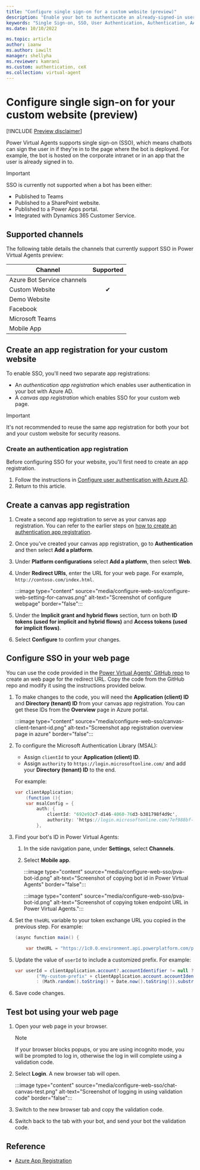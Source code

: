 ```yaml
---
title: "Configure single sign-on for a custom website (preview)"
description: "Enable your bot to authenticate an already-signed-in user in Power Virtual Agents preview."
keywords: "Single Sign-on, SSO, User Authentication, Authentication, AAD, MSA, Identity Provider, PVA, preview"
ms.date: 10/10/2022

ms.topic: article
author: iaanw
ms.author: iawilt
manager: shellyha
ms.reviewer: kamrani
ms.custom: authentication, ceX
ms.collection: virtual-agent
---
```


# Configure single sign-on for your custom website (preview)

[!INCLUDE [Preview disclaimer](includes/public-preview-disclaimer.md)]

Power Virtual Agents supports single sign-on (SSO), which means chatbots can sign the user in if they're in to the page where the bot is deployed. For example, the bot is hosted on the corporate intranet or in an app that the user is already signed in to.

> [!IMPORTANT]
>
> SSO is currently not supported when a bot has been either:
>
> - Published to Teams
> - Published to a SharePoint website.
> - Published to a Power Apps portal.
> - Integrated with Dynamics 365 Customer Service.

## Supported channels

The following table details the channels that currently support SSO in Power Virtual Agents preview:

| Channel                    | Supported |
| -------------------------- | :-------: |
| Azure Bot Service channels |           |
| Custom Website             |     ✔     |
| Demo Website               |           |
| Facebook                   |           |
| Microsoft Teams            |           |
| Mobile App                 |           |

## Create an app registration for your custom website

To enable SSO, you'll need two separate app registrations:

- An _authentication app registration_ which enables user authentication in your bot with Azure AD.
- A _canvas app registration_ which enables SSO for your custom web page.

> [!IMPORTANT]
> It's not recommended to reuse the same app registration for both your bot and your custom website for security reasons.

### Create an authentication app registration

Before configuring SSO for your website, you'll first need to create an app registration.

1. Follow the instructions in [Configure user authentication with Azure AD](configuration-authentication-azure-ad.md).
1. Return to this article.

## Create a canvas app registration

1. Create a second app registration to serve as your canvas app registration. You can refer to the earlier steps on [how to create an authentication app registration](#create-an-authentication-app-registration).

1. Once you've created your canvas app registration, go to **Authentication** and then select **Add a platform**.

1. Under **Platform configurations** select **Add a platform**, then select **Web**.

1. Under **Redirect URIs**, enter the URL for your web page. For example, `http://contoso.com/index.html`.

    :::image type="content" source="media/configure-web-sso/configure-web-setting-for-canvas.png" alt-text="Screenshot of configure webpage" border="false":::

1. Under the **Implicit grant and hybrid flows** section, turn on both **ID tokens (used for implicit and hybrid flows)** and **Access tokens (used for implicit flows)**.

1. Select **Configure** to confirm your changes.

## Configure SSO in your web page

You can use the code provided in the [Power Virtual Agents' GitHub repo](https://github.com/microsoft/PowerVirtualAgentsSamples/blob/master/BuildYourOwnCanvasSamples/3.single-sign-on/index.html) to create an web page for the redirect URL. Copy the code from the GitHub repo and modify it using the instructions provided below.

1. To make changes to the code, you will need the **Application (client) ID** and **Directory (tenant) ID** from your canvas app registration. You can get these IDs from the **Overview** page in Azure portal.

    :::image type="content" source="media/configure-web-sso/canvas-client-tenant-id.png" alt-text="Screenshot app registration overview page in azure" border="false":::

1. To configure the Microsoft Authentication Library (MSAL):
    - Assign `clientId` to your **Application (client) ID**.
    - Assign `authority` to `https://login.microsoftonline.com/` and add your **Directory (tenant) ID** to the end.

    For example:

    <!-- the GUID used in the code block below is a randomly generated one, not one pulled from a live bot -->
    ```csharp
    var clientApplication;
        (function (){
        var msalConfig = {
            auth: {
                clientId: '692e92c7-d146-4060-76d3-b381798f4d9c',
                authority: 'https://login.microsoftonline.com/7ef988bf-86f1-51af-01ab-2d7fd011db47'     
            },
    ```

1. Find your bot's ID in Power Virtual Agents:
    1. In the side navigation pane, under **Settings**, select **Channels**.
        <!-- FIXME: mobile app tile is not available/no id shown -->
    1. Select **Mobile app**.

        <!-- FIXME: screenshot is not up to date -->
        :::image type="content" source="media/configure-web-sso/pva-bot-id.png" alt-text="Screenshot of copying bot id in Power Virtual Agents" border="false":::

        :::image type="content" source="media/configure-web-sso/pva-bot-id.png" alt-text="Screenshot of copying token endpoint URL in Power Virtual Agents.":::

1. Set the `theURL` variable to your token exchange URL you copied in the previous step. For example:

    ```csharp
    (async function main() {

        var theURL = "https://1c0.0.environment.api.powerplatform.com/powervirtualagents/bots/5a099fd/directline/token?api-version=2022-03-01-preview"
    ```

1. Update the value of `userId` to include a customized prefix. For example:

    ```csharp
    var userId = clientApplication.account?.accountIdentifier != null ? 
            ("My-custom-prefix" + clientApplication.account.accountIdentifier).substr(0, 64) 
            : (Math.random().toString() + Date.now().toString()).substr(0,64);
    ```

1. Save code changes.

## Test bot using your web page

1. Open your web page in your browser.

   > [!NOTE]
   > If your browser blocks popups, or you are using incognito mode, you will be prompted to log in, otherwise the log in will complete using a validation code.

1. Select **Login**. A new browser tab will open.

    :::image type="content" source="media/configure-web-sso/chat-canvas-test.png" alt-text="Screenshot of logging in using validation code" border="false":::

1. Switch to the new browser tab and copy the validation code.

1. Switch back to the tab with your bot, and send your bot the validation code.

## Reference

- [Azure App Registration](/azure/active-directory/develop/quickstart-register-app)
